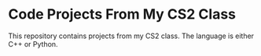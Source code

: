 # Code Projects From My CS2 Class
This repository contains projects from my CS2 class. 
The language is either C++ or Python.
